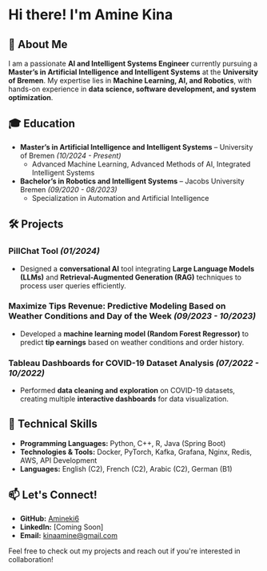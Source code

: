 # Hi there! I'm Amine Kina

## 🚀 About Me  
I am a passionate **AI and Intelligent Systems Engineer** currently pursuing a **Master’s in Artificial Intelligence and Intelligent Systems** at the **University of Bremen**. My expertise lies in **Machine Learning, AI, and Robotics**, with hands-on experience in **data science, software development, and system optimization**.

## 🎓 Education  
- **Master’s in Artificial Intelligence and Intelligent Systems** – University of Bremen *(10/2024 - Present)*  
  - Advanced Machine Learning, Advanced Methods of AI, Integrated Intelligent Systems  
- **Bachelor’s in Robotics and Intelligent Systems** – Jacobs University Bremen *(09/2020 - 08/2023)*  
  - Specialization in Automation and Artificial Intelligence  

## 🛠 Projects  
### **PillChat Tool** *(01/2024)*  
- Designed a **conversational AI** tool integrating **Large Language Models (LLMs)** and **Retrieval-Augmented Generation (RAG)** techniques to process user queries efficiently.  

### **Maximize Tips Revenue: Predictive Modeling Based on Weather Conditions and Day of the Week** *(09/2023 - 10/2023)*  
- Developed a **machine learning model (Random Forest Regressor)** to predict **tip earnings** based on weather conditions and order history.  

### **Tableau Dashboards for COVID-19 Dataset Analysis** *(07/2022 - 10/2022)*  
- Performed **data cleaning and exploration** on COVID-19 datasets, creating multiple **interactive dashboards** for data visualization.  

## 🔧 Technical Skills  
- **Programming Languages:** Python, C++, R, Java (Spring Boot)  
- **Technologies & Tools:** Docker, PyTorch, Kafka, Grafana, Nginx, Redis, AWS, API Development  
- **Languages:** English (C2), French (C2), Arabic (C2), German (B1)  

## 📫 Let's Connect!  
- **GitHub:** [Amineki6](https://github.com/Amineki6)  
- **LinkedIn:** [Coming Soon]  
- **Email:** [kinaamine@gmail.com](mailto:kinaamine@gmail.com)  

Feel free to check out my projects and reach out if you're interested in collaboration!


